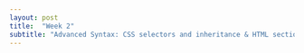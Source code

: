 ```yaml
---
layout: post
title:  "Week 2"
subtitle: "Advanced Syntax: CSS selectors and inheritance & HTML sections, articles, code blocks"
---
```

<div id = "week2" class="anchor">

</div>